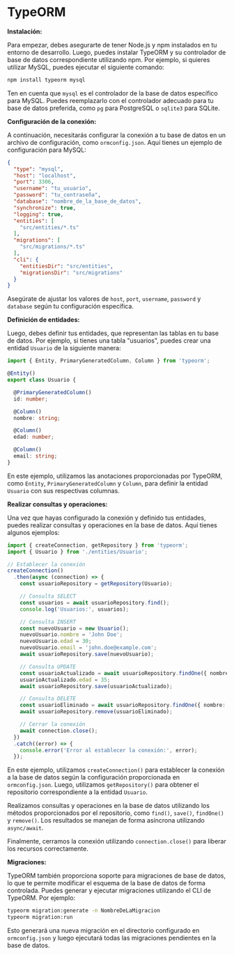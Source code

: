 # TypeORM

**Instalación:**

Para empezar, debes asegurarte de tener Node.js y npm instalados en tu entorno de desarrollo. Luego, puedes instalar TypeORM y su controlador de base de datos correspondiente utilizando npm. Por ejemplo, si quieres utilizar MySQL, puedes ejecutar el siguiente comando:

```bash
npm install typeorm mysql
```

Ten en cuenta que `mysql` es el controlador de la base de datos específico para MySQL. Puedes reemplazarlo con el controlador adecuado para tu base de datos preferida, como `pg` para PostgreSQL o `sqlite3` para SQLite.

**Configuración de la conexión:**

A continuación, necesitarás configurar la conexión a tu base de datos en un archivo de configuración, como `ormconfig.json`. Aquí tienes un ejemplo de configuración para MySQL:

```json
{
  "type": "mysql",
  "host": "localhost",
  "port": 3306,
  "username": "tu_usuario",
  "password": "tu_contraseña",
  "database": "nombre_de_la_base_de_datos",
  "synchronize": true,
  "logging": true,
  "entities": [
    "src/entities/*.ts"
  ],
  "migrations": [
    "src/migrations/*.ts"
  ],
  "cli": {
    "entitiesDir": "src/entities",
    "migrationsDir": "src/migrations"
  }
}
```

Asegúrate de ajustar los valores de `host`, `port`, `username`, `password` y `database` según tu configuración específica.

**Definición de entidades:**

Luego, debes definir tus entidades, que representan las tablas en tu base de datos. Por ejemplo, si tienes una tabla "usuarios", puedes crear una entidad `Usuario` de la siguiente manera:

```typescript
import { Entity, PrimaryGeneratedColumn, Column } from 'typeorm';

@Entity()
export class Usuario {

  @PrimaryGeneratedColumn()
  id: number;

  @Column()
  nombre: string;

  @Column()
  edad: number;

  @Column()
  email: string;
}
```

En este ejemplo, utilizamos las anotaciones proporcionadas por TypeORM, como `Entity`, `PrimaryGeneratedColumn` y `Column`, para definir la entidad `Usuario` con sus respectivas columnas.

**Realizar consultas y operaciones:**

Una vez que hayas configurado la conexión y definido tus entidades, puedes realizar consultas y operaciones en la base de datos. Aquí tienes algunos ejemplos:

```typescript
import { createConnection, getRepository } from 'typeorm';
import { Usuario } from './entities/Usuario';

// Establecer la conexión
createConnection()
  .then(async (connection) => {
    const usuarioRepository = getRepository(Usuario);

    // Consulta SELECT
    const usuarios = await usuarioRepository.find();
    console.log('Usuarios:', usuarios);

    // Consulta INSERT
    const nuevoUsuario = new Usuario();
    nuevoUsuario.nombre = 'John Doe';
    nuevoUsuario.edad = 30;
    nuevoUsuario.email = 'john.doe@example.com';
    await usuarioRepository.save(nuevoUsuario);

    // Consulta UPDATE
    const usuarioActualizado = await usuarioRepository.findOne({ nombre: 'John Doe' });
    usuarioActualizado.edad = 35;
    await usuarioRepository.save(usuarioActualizado);

    // Consulta DELETE
    const usuarioEliminado = await usuarioRepository.findOne({ nombre: 'John Doe' });
    await usuarioRepository.remove(usuarioEliminado);

    // Cerrar la conexión
    await connection.close();
  })
  .catch((error) => {
    console.error('Error al establecer la conexión:', error);
  });
```

En este ejemplo, utilizamos `createConnection()` para establecer la conexión a la base de datos según la configuración proporcionada en `ormconfig.json`. Luego, utilizamos `getRepository()` para obtener el repositorio correspondiente a la entidad `Usuario`.

Realizamos consultas y operaciones en la base de datos utilizando los métodos proporcionados por el repositorio, como `find()`, `save()`, `findOne()` y `remove()`. Los resultados se manejan de forma asíncrona utilizando `async/await`.

Finalmente, cerramos la conexión utilizando `connection.close()` para liberar los recursos correctamente.

**Migraciones:**

TypeORM también proporciona soporte para migraciones de base de datos, lo que te permite modificar el esquema de la base de datos de forma controlada. Puedes generar y ejecutar migraciones utilizando el CLI de TypeORM. Por ejemplo:

```bash
typeorm migration:generate -n NombreDeLaMigracion
typeorm migration:run
```

Esto generará una nueva migración en el directorio configurado en `ormconfig.json` y luego ejecutará todas las migraciones pendientes en la base de datos.

